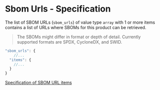 # Sbom Urls - Specification

The list of SBOM URLs (`sbom_urls`) of value type `array` with 1 or more items contains a list of URLs where SBOMs for this product can be retrieved.

> The SBOMs might differ in format or depth of detail. Currently supported formats are SPDX, CycloneDX, and SWID.

```javascript
"sbom_urls": {
    //...
  "items": {
    //...
  }
}
```

[Specification of SBOM URL items](sbom_urls/sbom_url-spec.en.md)
